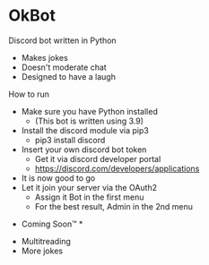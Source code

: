 # OkBot
Discord bot written in Python

- Makes jokes
- Doesn't moderate chat
- Designed to have a laugh

How to run
- Make sure you have Python installed 
  - (This bot is written using 3.9)
- Install the discord module via pip3
  - pip3 install discord
- Insert your own discord bot token
  - Get it via discord developer portal
  - https://discord.com/developers/applications
- It is now good to go
- Let it join your server via the OAuth2
  - Assign it Bot in the first menu
  - For the best result, Admin in the 2nd menu

* Coming Soon™ *
- Multitreading
- More jokes



